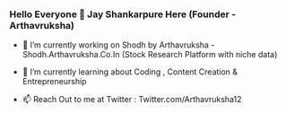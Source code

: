 ### Hello Everyone 👋 Jay Shankarpure Here (Founder - Arthavruksha)


- 🔭 I’m currently working on Shodh by Arthavruksha - Shodh.Arthavruksha.Co.In (Stock Research Platform with niche data)

- 🌱 I’m currently learning about Coding , Content Creation & Entrepreneurship

- 📫 Reach Out to me at Twitter : Twitter.com/Arthavruksha12


